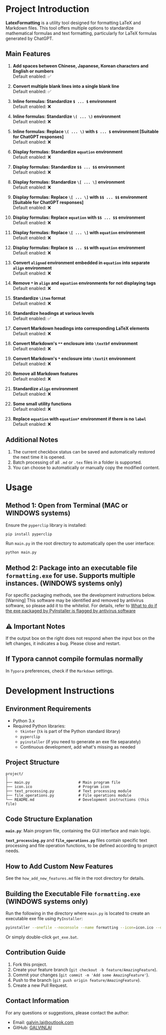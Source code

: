 # Project Introduction

**LatexFormatting** is a utility tool designed for formatting LaTeX and Markdown files. This tool offers multiple options to standardize mathematical formulas and text formatting, particularly for LaTeX formulas generated by ChatGPT.

## Main Features

1. **Add spaces between Chinese, Japanese, Korean characters and English or numbers**  
   Default enabled: ✅

2. **Convert multiple blank lines into a single blank line**  
   Default enabled: ✅

3. **Inline formulas: Standardize `$ ... $` environment**  
   Default enabled: ❌

4. **Inline formulas: Standardize `\( ... \)` environment**  
   Default enabled: ❌

5. **Inline formulas: Replace `\( ... \)` with `$ ... $` environment [Suitable for ChatGPT responses]**  
   Default enabled: ❌

6. **Display formulas: Standardize `equation` environment**  
   Default enabled: ❌

7. **Display formulas: Standardize `$$ ... $$` environment**  
   Default enabled: ❌

8. **Display formulas: Standardize `\[ ... \]` environment**  
   Default enabled: ❌

9. **Display formulas: Replace `\[ ... \]` with `$$ ... $$` environment [Suitable for ChatGPT responses]**  
   Default enabled: ❌

10. **Display formulas: Replace `equation` with `$$ ... $$` environment**  
    Default enabled: ❌

11. **Display formulas: Replace `\[ ... \]` with `equation` environment**  
    Default enabled: ❌

12. **Display formulas: Replace `$$ ... $$` with `equation` environment**  
    Default enabled: ❌

13. **Convert `aligned` environment embedded in `equation` into separate `align` environment**  
    Default enabled: ❌

14. **Remove `*` in `align` and `equation` environments for not displaying tags**  
    Default enabled: ❌

15. **Standardize `\item` format**  
    Default enabled: ❌

16. **Standardize headings at various levels**  
    Default enabled: ✅

17. **Convert Markdown headings into corresponding LaTeX elements**  
    Default enabled: ❌

18. **Convert Markdown's `**` enclosure into `\textbf` environment**  
    Default enabled: ❌

19. **Convert Markdown's `*` enclosure into `\textit` environment**  
    Default enabled: ❌

20. **Remove all Markdown features**  
    Default enabled: ❌

21. **Standardize `align` environment**  
    Default enabled: ❌

22. **Some small utility functions**  
    Default enabled: ❌

23. **Replace `equation` with `equation*` environment if there is no `label`**  
    Default enabled: ❌

## Additional Notes

1. The current checkbox status can be saved and automatically restored the next time it is opened.
2. Batch processing of all `.md` or `.tex` files in a folder is supported.
3. You can choose to automatically or manually copy the modified content.

# Usage

## Method 1: Open from Terminal (MAC or WINDOWS systems)

Ensure the `pyperclip` library is installed:
```sh
pip install pyperclip
```
Run `main.py` in the root directory to automatically open the user interface:
```sh
python main.py
```

## Method 2: Package into an executable file `formatting.exe` for use. Supports multiple instances. (WINDOWS systems only)

For specific packaging methods, see the development instructions below. [Warning] This software may be identified and removed by antivirus software, so please add it to the whitelist. For details, refer to [What to do if the exe packaged by PyInstaller is flagged by antivirus software](https://blog.csdn.net/cclbanana/article/details/136010033)

## ⚠️ Important Notes

If the output box on the right does not respond when the input box on the left changes, it indicates a bug. Please close and restart.

## If Typora cannot compile formulas normally

In `Typora` preferences, check if the `Markdown` settings.
# Development Instructions

## Environment Requirements

- Python 3.x
- Required Python libraries:
  - `tkinter` (`tk` is part of the Python standard library)
  - `pyperclip`
  - `pyinstaller` (if you need to generate an exe file separately)
  - Continuous development, add what's missing as needed

## Project Structure

```plaintext
project/
│
├── main.py                      # Main program file
├── icon.ico                     # Program icon
├── text_processing.py           # Text processing module
├── file_operations.py           # File operations module
└── README.md                    # Development instructions (this file)
```

## Code Structure Explanation

**`main.py`**: Main program file, containing the GUI interface and main logic.

**`text_processing.py`** and **`file_operations.py`** files contain specific text processing and file operation functions, to be defined according to project needs.

## How to Add Custom New Features

See the `how_add_new_features.md` file in the root directory for details.

## Building the Executable File `formatting.exe` (WINDOWS systems only)

Run the following in the directory where `main.py` is located to create an executable exe file using `PyInstaller`:
```sh
pyinstaller --onefile --noconsole --name formatting --icon=icon.ico --distpath ./ main.py
```
Or simply double-click `get_exe.bat`.

## Contribution Guide

1. Fork this project.
2. Create your feature branch (`git checkout -b feature/AmazingFeature`).
3. Commit your changes (`git commit -m 'Add some AmazingFeature'`).
4. Push to the branch (`git push origin feature/AmazingFeature`).
5. Create a new Pull Request.

## Contact Information

For any questions or suggestions, please contact the author:

- Email: galvin.lai@outlook.com
- GitHub: [GALVINLAI](https://github.com/GALVINLAI/formatting)